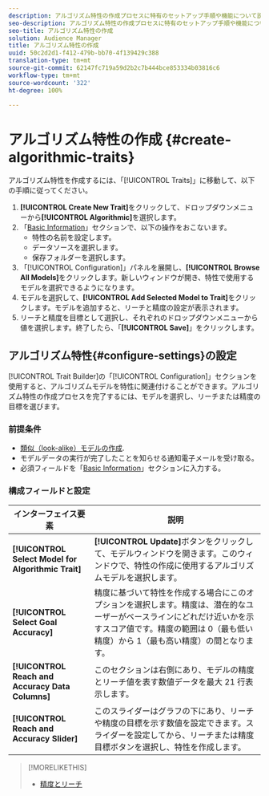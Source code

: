 ```yaml
---
description: アルゴリズム特性の作成プロセスに特有のセットアップ手順や機能について説明します。
seo-description: アルゴリズム特性の作成プロセスに特有のセットアップ手順や機能について説明します。
seo-title: アルゴリズム特性の作成
solution: Audience Manager
title: アルゴリズム特性の作成
uuid: 50c2d2d1-f412-479b-bb70-4f139429c388
translation-type: tm+mt
source-git-commit: 62147fc719a59d2b2c7b444bce853334b03816c6
workflow-type: tm+mt
source-wordcount: '322'
ht-degree: 100%

---
```



# アルゴリズム特性の作成 {#create-algorithmic-traits}

<!-- t_algo_trait_build.xml -->

アルゴリズム特性を作成するには、「[!UICONTROL Traits]」に移動して、以下の手順に従ってください。

1. **[!UICONTROL Create New Trait]**&#x200B;をクリックして、ドロップダウンメニューから&#x200B;**[!UICONTROL Algorithmic]**&#x200B;を選択します。
1. 「[Basic Information](../../features/traits/create-onboarded-rule-based-traits.md)」セクションで、以下の操作をおこないます。
   * 特性の名前を設定します。
   * データソースを選択します。
   * 保存フォルダーを選択します。
1. 「[!UICONTROL Configuration]」パネルを展開し、**[!UICONTROL Browse All Models]**&#x200B;をクリックします。新しいウィンドウが開き、特性で使用するモデルを選択できるようになります。
1. モデルを選択して、**[!UICONTROL Add Selected Model to Trait]**&#x200B;をクリックします。モデルを追加すると、リーチと精度の設定が表示されます。
1. リーチと精度を目標として選択し、それぞれのドロップダウンメニューから値を選択します。終了したら、「**[!UICONTROL Save]**」をクリックします。

## アルゴリズム特性{#configure-settings}の設定 

[!UICONTROL Trait Builder]の「[!UICONTROL Configuration]」セクションを使用すると、アルゴリズムモデルを特性に関連付けることができます。アルゴリズム特性の作成プロセスを完了するには、モデルを選択し、リーチまたは精度の目標を選びます。

### 前提条件

<!-- r_algo_trait_config_section.xml -->

* [類似（look-alike）モデルの作成](../../features/algorithmic-models/create-model.md).
* モデルデータの実行が完了したことを知らせる通知電子メールを受け取る。
* 必須フィールドを「[Basic Information](../../features/traits/create-onboarded-rule-based-traits.md)」セクションに入力する。

### 構成フィールドと設定

| インターフェイス要素 | 説明 |
|---|---|
| **[!UICONTROL Select Model for Algorithmic Trait]** | **[!UICONTROL Update]**&#x200B;ボタンをクリックして、モデルウィンドウを開きます。このウィンドウで、特性の作成に使用するアルゴリズムモデルを選択します。 |
| **[!UICONTROL Select Goal Accuracy]** | 精度に基づいて特性を作成する場合にこのオプションを選択します。精度は、潜在的なユーザーがベースラインにどれだけ近いかを示すスコア値です。精度の範囲は 0（最も低い精度）から 1（最も高い精度）の間となります。 |
| **[!UICONTROL Reach and Accuracy Data Columns]** | このセクションは右側にあり、モデルの精度とリーチ値を表す数値データを最大 21 行表示します。 |
| **[!UICONTROL Reach and Accuracy Slider]** | このスライダーはグラフの下にあり、リーチや精度の目標を示す数値を設定できます。スライダーを設定してから、リーチまたは精度目標ボタンを選択し、特性を作成します。 |

>[!MORELIKETHIS]
>
>* [精度とリーチ](../../features/traits/trait-accuracy-reach.md)

